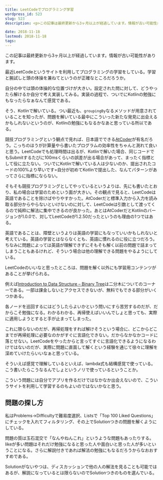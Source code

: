```yaml
---
title: LeetCodeでプログラミング学習
wordpress_id: 523
slug: 523
description: <p>この記事は最終更新から3ヶ月以上が経過しています。情報が古い可能性があります。最近LeetCodeというサイトを利用してプログラミングの学習をしている。学習と腕試しと頭の体操を兼ねてというのが正確なところだろうか。 自分 [&hellip;]</p>

date: 2018-11-18
lastmod: 2018-11-18
tags: 
---
```


<div id="wppda_alert">この記事は最終更新から3ヶ月以上が経過しています。情報が古い可能性があります。</div><p>最近LeetCodeというサイトを利用してプログラミングの学習をしている。学習と腕試しと頭の体操を兼ねてというのが正確なところだろうか。</p>
<p>自分の中では頭の体操的な位置づけが大きい。設定された問に対して、どうやったら解けるか自分で考え実装してみる。実装の過程で、ついでにKotlinの勉強にもなったらなぁなんて感覚である。</p>
<p>そう、Kotlinで解いている。つい最近も、<code>groupingBy</code>なるメソッドが用意されていることを知ったが、問題を解いている最中にこういった新たな発見に出会えるかもしれないというのが、Kotlinの勉強にもなるかなあと思っている所以である。</p>
<p>競技プログラミングという観点で見れば、日本語でできる<a href="http://atcoder.jp/">AtCoder</a>が有名だろう。こっちのほうが計算量やら書いたプログラムの効率性をちゃんと測れて良いと思う。LeetCodeでも処理時間は出るが、Kotlinで解いた場合、同じコードでもSubmitするたびに100msくらいの誤差が出る場合があって、まったく指標として役に立たない。ついでにKotlinで解いている人は少ないのか、提出されたコードの100%より早いです=自分が初めてKotlinで提出した、なんてパターンがあってさらに指標にならない。</p>
<p>そもそも競技プログラミングとしてやっているというよりは、先にも書いたとおり、私の場合は学習のためという面が大きい。その観点で見ると、LeetCodeは英語であることを除けばやりやすかった。AtCoderだと標準入力から入力を読み取る部分からやらないといけないのに対して、LeetCodeは引数として渡ってくるので純粋に解法に集中できるのが良かった。あとはAtCoderだとKotlinのバージョンが1.0.0で、対してLeetCodeが1.2.50だったというのも理由の1つではある。</p>
<p>英語であることは、障壁というよりは英語の学習にもなっていいかもしれないと考えている。英語の学習とはならなくとも、英語に慣れるのに役に立つだろう。ちなみに問題によっては英語が理解できずにそもそも解く以前の問題で詰まってしまうこともあるけれど、そういう場合は他の理解できる問題をやるようにしている。</p>
<p>LeetCodeのいいなと思ったところは、問題を解く以外にも学習用コンテンツがあることが挙げられる。</p>
<p>例えば<a href="https://leetcode.com/explore/learn/card/data-structure-tree/">Introduction to Data Structure &#8211; Binary Tree</a>は二分木についてのコーナーである。一部は課金しないとアクセスできないが、無料でもできる部分がいくつかある。</p>
<p>各ノードを巡回するにはどうしたらよいかという問いにすら苦労するのだが、だからこそ勉強になる。わかるわかる、再帰使えばいいんでしょと思っても、実際に適用しようとすると手が止まってしまった。</p>
<p>これに限らないのだが、再帰処理をすれば解けそうという場合に、どこからどこまでが再帰処理に必要なのかがすぐに言語化できない。だからなかなかコードに落とせない。LeetCodeをやったからと言ってすぐに言語化できるようになるわけではないのだが、実際に問題に直面して解くという経験を通じて徐々に理解を深めていけたらいいなぁと思っている。</p>
<p>そういえば感覚で理解しているといえば、lambda式も結構感覚で使っている。こう書いたらこうなるんでしょというノリで使っているということか。</p>
<p>こういう問題には自分でアプリを作るだけではなかなか出会えないので、こういうサイトを利用して学習するのもよいのではないかなと思う。</p>
<h2>問題の探し方</h2>
<p>私はProblems→Difficultyで難易度選択、Listsで「Top 100 Liked Questions」にチェックを入れてフィルタリング、その上でSolutionつきの問題を解くようにしている。</p>
<p>問題の質は玉石混交で「なんやねんこれ」というような問題もあったりする。likeが多い問題はそれだけ勉強になると思った人や面白いと思った人が多いということになる。さらに解説付きであれば解法の勉強にもなるだろうからなおおすすめである。</p>
<p>Solutionがないやつは、ディスカッションで他の人の解法を見ることも可能ではあるが、解説になっているとは限らないのでSolutionつきのものを選んでいる。</p>

  